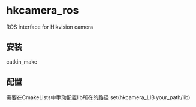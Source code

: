 # hkcamera_ros
ROS interface for Hikvision camera
## 安装
catkin_make
## 配置
需要在CmakeLists中手动配置lib所在的路径
set(hkcamera_LIB your_path/lib)
